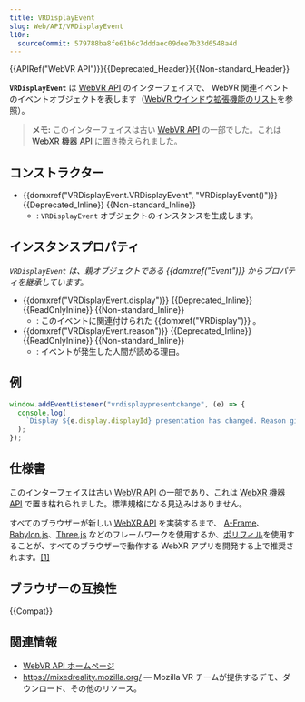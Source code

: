 ```yaml
---
title: VRDisplayEvent
slug: Web/API/VRDisplayEvent
l10n:
  sourceCommit: 579788ba8fe61b6c7dddaec09dee7b33d6548a4d
---
```


{{APIRef("WebVR API")}}{{Deprecated_Header}}{{Non-standard_Header}}

**`VRDisplayEvent`** は [WebVR API](/ja/docs/Web/API/WebVR_API) のインターフェイスで、 WebVR 関連イベントのイベントオブジェクトを表します（[WebVR ウインドウ拡張機能のリスト](/ja/docs/Web/API/WebVR_API#window)を参照）。

> **メモ:** このインターフェイスは古い [WebVR API](https://immersive-web.github.io/webvr/spec/1.1/) の一部でした。これは [WebXR 機器 API](https://immersive-web.github.io/webxr/) に置き換えられました。

## コンストラクター

- {{domxref("VRDisplayEvent.VRDisplayEvent", "VRDisplayEvent()")}} {{Deprecated_Inline}} {{Non-standard_Inline}}
  - : `VRDisplayEvent` オブジェクトのインスタンスを生成します。

## インスタンスプロパティ

_`VRDisplayEvent` は、親オブジェクトである {{domxref("Event")}} からプロパティを継承しています。_

- {{domxref("VRDisplayEvent.display")}} {{Deprecated_Inline}} {{ReadOnlyInline}} {{Non-standard_Inline}}
  - : このイベントに関連付けられた {{domxref("VRDisplay")}} 。
- {{domxref("VRDisplayEvent.reason")}} {{Deprecated_Inline}} {{ReadOnlyInline}} {{Non-standard_Inline}}
  - : イベントが発生した人間が読める理由。

## 例

```js
window.addEventListener("vrdisplaypresentchange", (e) => {
  console.log(
    `Display ${e.display.displayId} presentation has changed. Reason given: ${e.reason}.`,
  );
});
```

## 仕様書

このインターフェイスは古い [WebVR API](https://immersive-web.github.io/webvr/spec/1.1/) の一部であり、これは [WebXR 機器 API](https://immersive-web.github.io/webxr/) で置き枯れられました。標準規格になる見込みはありません。

すべてのブラウザーが新しい [WebXR API](/ja/docs/Web/API/WebXR_Device_API/Fundamentals) を実装するまで、 [A-Frame](https://aframe.io/)、[Babylon.js](https://www.babylonjs.com/)、[Three.js](https://threejs.org/) などのフレームワークを使用するか、[ポリフィル](https://github.com/immersive-web/webxr-polyfill)を使用することが、すべてのブラウザーで動作する WebXR アプリを開発する上で推奨されます。[\[1\]](https://developer.oculus.com/documentation/web/port-vr-xr/)

## ブラウザーの互換性

{{Compat}}

## 関連情報

- [WebVR API ホームページ](/ja/docs/Web/API/WebVR_API)
- <https://mixedreality.mozilla.org/> — Mozilla VR チームが提供するデモ、ダウンロード、その他のリソース。
